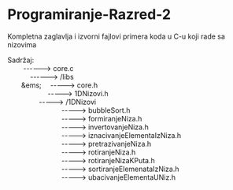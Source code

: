 # Programiranje-Razred-2
Kompletna zaglavlja i izvorni fajlovi primera koda u C-u koji rade sa nizovima

Sadržaj: </br>
   &emsp;&emsp;    ------> core.c </br>
 &emsp;&emsp;&emsp;   ------> /libs</br>
    &emsp;&emsp;&ems;&emsp;     -----> core.h</br>
    &emsp;&emsp;&emsp; &emsp;  &emsp;  -----> 1DNizovi.h</br>
     &emsp;&emsp;&emsp;  &emsp;  -----> /1DNizovi</br>
      &emsp;&emsp;&emsp;  &emsp;&emsp; &emsp;&emsp;    -----> bubbleSort.h</br>
       &emsp;&emsp;&emsp;  &emsp;&emsp;  &emsp;&emsp;  -----> formiranjeNiza.h</br>
       &emsp;&emsp;&emsp;  &emsp;&emsp;  &emsp;&emsp;  -----> invertovanjeNiza.h</br>
       &emsp;&emsp;&emsp;   &emsp;&emsp; &emsp;&emsp;  -----> iznacivanjeElementaIzNiza.h</br>
       &emsp;&emsp;&emsp;   &emsp;&emsp;  &emsp;&emsp; -----> pretrazivanjeNiza.h</br>
      &emsp;&emsp;&emsp;    &emsp;&emsp; &emsp;&emsp;  -----> rotiranjeNiza.h</br>
       &emsp;&emsp;&emsp;   &emsp;&emsp; &emsp;&emsp;  -----> rotiranjeNizaKPuta.h</br>
        &emsp;&emsp;&emsp;  &emsp;&emsp; &emsp;&emsp;  -----> sortiranjeElemenataIzNiza.h</br>
       &emsp;&emsp;&emsp;   &emsp;&emsp;  &emsp;&emsp; -----> ubacivanjeElementaUNiz.h</br>
